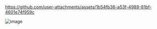 

https://github.com/user-attachments/assets/1b54fb36-a53f-4989-81bf-4601e74f959c



![image](https://github.com/user-attachments/assets/039c4bcf-bf45-46e1-bfea-f67096c1f640)
